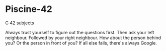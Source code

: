 # Piscine-42
C 42 subjects

Always trust yourself to figure out the questions first. 
Then ask your left neighbour.
Followed by your right neighbour.
How about the person behind you?
Or the person in front of you?
If all else fails, there's always Google.
